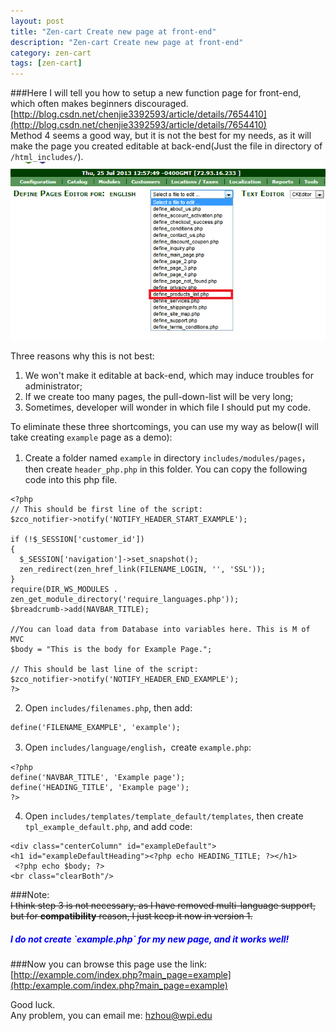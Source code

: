 ```yaml
---
layout: post
title: "Zen-cart Create new page at front-end"
description: "Zen-cart Create new page at front-end"
category: zen-cart
tags: [zen-cart]
---
```


###Here I will tell you how to setup a new function page for front-end, which often makes beginners discouraged.    
[http://blog.csdn.net/chenjie3392593/article/details/7654410](http://blog.csdn.net/chenjie3392593/article/details/7654410)      
Method 4 seems a good way, but it is not the best for my needs, as it will make the page you created editable at back-end(Just the file in directory of `/html_includes/`).   
![define_pages_editor.php](/media/images/post/20130725130131.png)    

Three reasons why this is not best:   
1. We won't make it editable at back-end, which may induce troubles for administrator;    
2. If we create too many pages, the pull-down-list will be very long;   
3. Sometimes, developer will wonder in which file I should put my code.  

To eliminate these three shortcomings, you can use my way as below(I will take creating `example` page as a demo):   
  
1. Create a folder named `example` in directory `includes/modules/pages`，then create `header_php.php` in this folder. You can copy the following code into this php file.    

<pre><code>&lt;?php
// This should be first line of the script:
$zco_notifier->notify('NOTIFY_HEADER_START_EXAMPLE');

if (!$_SESSION['customer_id']) 
{
  $_SESSION['navigation']->set_snapshot();
  zen_redirect(zen_href_link(FILENAME_LOGIN, '', 'SSL'));
}
require(DIR_WS_MODULES . zen_get_module_directory('require_languages.php'));
$breadcrumb->add(NAVBAR_TITLE);

//You can load data from Database into variables here. This is M of MVC
$body = "This is the body for Example Page.";

// This should be last line of the script:
$zco_notifier->notify('NOTIFY_HEADER_END_EXAMPLE');
?></code></pre>

2. Open `includes/filenames.php`, then add:    
<pre><code>define('FILENAME_EXAMPLE', 'example');</code></pre>

3. Open `includes/language/english`，create `example.php`:

<pre><code>&lt;?php
define('NAVBAR_TITLE', 'Example page');
define('HEADING_TITLE', 'Example page');
?></code></pre>

4. Open `includes/templates/template_default/templates`, then create `tpl_example_default.php`, and add code: 

<pre><code>&lt;div class="centerColumn" id="exampleDefault"&gt;
&lt;h1 id="exampleDefaultHeading"&gt;&lt;?php echo HEADING_TITLE; ?&gt;&lt;/h1&gt;
 &lt;?php echo $body; ?&gt;
&lt;br class="clearBoth"/&gt;</code></pre>

###Note:  
<del>I think step 3 is not necessary, as I have removed multi-language support, but for **compatibility** reason, I just keep it now in version 1.</del>    
<h5 style="color:blue">I do not create `example.php` for my new page, and it works well!</h5>   

###Now you can browse this page use the link: 
[http://example.com/index.php?main_page=example](http:/example.com/index.php?main_page=example)

Good luck.    
Any problem, you can email me: [hzhou@wpi.edu](mailto:hzhou@wpi.edu)
